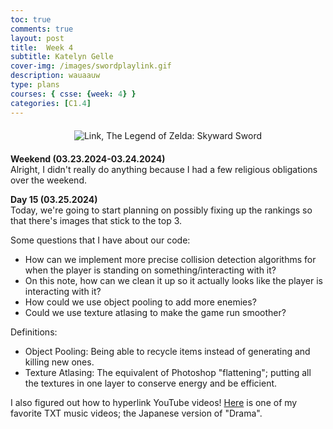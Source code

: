 ```yaml
---
toc: true
comments: true
layout: post
title:  Week 4
subtitle: Katelyn Gelle
cover-img: /images/swordplaylink.gif
description: wauaauw
type: plans
courses: { csse: {week: 4} }
categories: [C1.4]
---
```


<div style="text-align: center; margin-top: 20px; margin-bottom: 20px;">
  <img src="{{site.baseurl}}/images/anito/canyouhearmelink.gif" alt="Link, The Legend of Zelda: Skyward Sword" />
</div>  

**Weekend (03.23.2024-03.24.2024)**  
Alright, I didn't really do anything because I had a few religious obligations over the weekend.  

**Day 15 (03.25.2024)**  
Today, we're going to start planning on possibly fixing up the rankings so that there's images that stick to the top 3.  

Some questions that I have about our code:  
- How can we implement more precise collision detection algorithms for when the player is standing on something/interacting with it?
- On this note, how can we clean it up so it actually looks like the player is interacting with it?
- How could we use object pooling to add more enemies?
- Could we use texture atlasing to make the game run smoother?  

Definitions:
- Object Pooling: Being able to recycle items instead of generating and killing new ones.
- Texture Atlasing: The equivalent of Photoshop "flattening"; putting all the textures in one layer to conserve energy and be efficient.  

I also figured out how to hyperlink YouTube videos! [Here](https://www.youtube.com/watch?v=UUOGVgComrU&ab_channel=HYBELABELS) is one of my favorite TXT music videos; the Japanese version of "Drama".  
